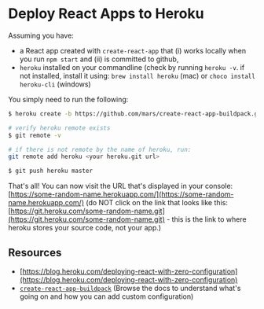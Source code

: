 # Deploy React Apps to Heroku

Assuming you have:

* a React app created with `create-react-app` that \(i\) works locally when you run `npm start` and \(ii\) is committed to github,
* `heroku` installed on your commandline \(check by running `heroku -v`. if not installed, install it using: `brew install heroku` (mac) or `choco install heroku-cli` (windows)

You simply need to run the following:

```bash
$ heroku create -b https://github.com/mars/create-react-app-buildpack.git

# verify heroku remote exists
$ git remote -v 

# if there is not remote by the name of heroku, run: 
git remote add heroku <your heroku.git url>

$ git push heroku master
```

That's all! You can now visit the URL that's displayed in your console: [https://some-random-name.herokuapp.com/](https://some-random-name.herokuapp.com/) \(do NOT click on the link that looks like this: [https://git.heroku.com/some-random-name.git](https://git.heroku.com/some-random-name.git) - this is the link to where heroku stores your source code, not your app.\)

## Resources

* [https://blog.heroku.com/deploying-react-with-zero-configuration](https://blog.heroku.com/deploying-react-with-zero-configuration)
* [`create-react-app-buildpack`](https://github.com/mars/create-react-app-buildpack) \(Browse the docs to understand what's going on and how you can add custom configuration\)

